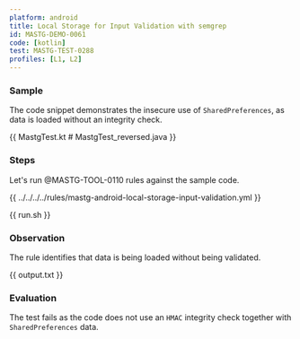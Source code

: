 ```yaml
---
platform: android
title: Local Storage for Input Validation with semgrep
id: MASTG-DEMO-0061
code: [kotlin]
test: MASTG-TEST-0288
profiles: [L1, L2]
---
```


### Sample

The code snippet demonstrates the insecure use of `SharedPreferences`, as data is loaded without an integrity check.

{{ MastgTest.kt # MastgTest_reversed.java }}

### Steps

Let's run @MASTG-TOOL-0110 rules against the sample code.

{{ ../../../../rules/mastg-android-local-storage-input-validation.yml }}

{{ run.sh }}

### Observation

The rule identifies that data is being loaded without being validated.

{{ output.txt }}

### Evaluation

The test fails as the code does not use an `HMAC` integrity check together with `SharedPreferences` data.
